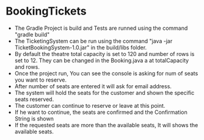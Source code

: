 # BookingTickets
* The Gradle Project is build  and Tests are runned using the command "gradle build"
* The TicketingSystem can be run using the command "java -jar TicketBookingSystem-1.0.jar" in the build/libs folder. 
* By default the theatre total capacity is set to 120 and number of rows is set to 12. They can be changed in the Booking.java a at totalCapacity and rows. 
* Once the project run, You can see the console is asking for num of seats you want to reserve. 
* After number of seats are entered it will ask for email address. 
* The system will hold the seats for the customer and shown the specific seats reserved. 
* The customer can continue to reserve or leave at this point. 
* If he want to continue, the seats are confirmed and the Confirmation String is shown
* If the requested seats are more than the available seats, It will shows the available seats. 


